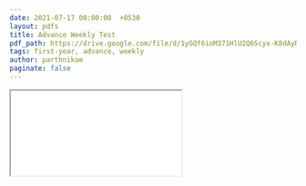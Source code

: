 ```yaml
---
date: 2021-07-17 00:00:00  +0530
layout: pdfs
title: Advance Weekly Test
pdf_path: https://drive.google.com/file/d/1yGQf6ioM371HlU2Q6Scyx-K8dAyRfczU/preview?usp=drive_link
tags: first-year, advance, weekly
author: parthnikam
paginate: false
---
```


<iframe class="embed-pdf" src="{{ page.pdf_path }}#toolbar=0" seamless="seamless" scrolling="no" style="overflow:hidden"></iframe>
